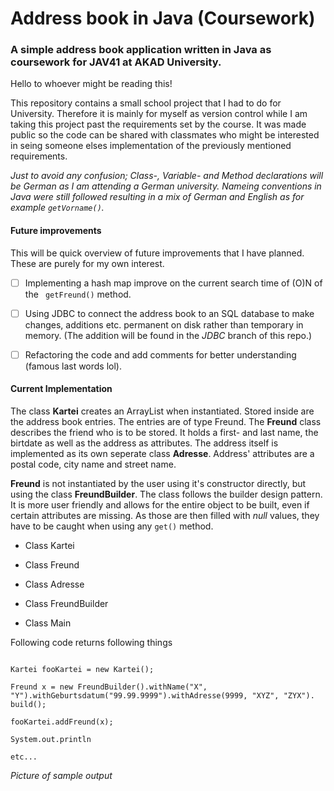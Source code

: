 # Address book in Java (Coursework) 

### A simple address book application written in Java as coursework for JAV41 at AKAD University.

Hello to whoever might be reading this!

This repository contains a small school project that I had to do for University. 
Therefore it is mainly for myself as version control while I am taking this project past the requirements set by the course. It was made public so the code can be shared with classmates who might be interested in seing someone elses implementation of the previously mentioned requirements.


*Just to avoid any confusion;  Class-, Variable- and Method declarations will be German as I am attending a German university. Nameing conventions in Java were still followed resulting in a mix of German and English as for example ```getVorname()```.* 

#### Future improvements

This will be quick overview of future improvements that I have planned. These are purely for my own interest.

- [ ] Implementing a hash map improve on the current search time of (O)N of the ``` getFreund()``` method. 
- [ ] Using JDBC to connect the address book to an SQL database to make changes, additions etc. permanent on disk rather than temporary in memory. (The addition will be found in the *JDBC* branch of this repo.)
- [ ] Refactoring the code and add comments for better understanding (famous last words lol). 


#### Current Implementation 

The class **Kartei** creates an ArrayList when instantiated. Stored inside are the address book entries. The entries are of type Freund. The **Freund** class describes the friend who is to be stored. It holds a first- and last name, the birtdate as well as the address as attributes. The address itself is implemented as its own seperate class **Adresse**. Address' attributes are a postal code, city name and street name. 

**Freund** is not instantiated by the user using it's constructor directly, but using the class **FreundBuilder**. The class follows the builder design pattern. It is more user friendly and allows for the entire object to be built, even if certain attributes are missing. As those are then filled with *null* values, they have to be caught when using any ``` get() ``` method. 

- Class Kartei
- Class Freund
- Class Adresse
- Class FreundBuilder

- Class Main




Following code returns following things

``` 

Kartei fooKartei = new Kartei();

Freund x = new FreundBuilder().withName("X", "Y").withGeburtsdatum("99.99.9999").withAdresse(9999, "XYZ", "ZYX"). build();

fooKartei.addFreund(x);

System.out.println 

etc...
``` 

*Picture of sample output*

